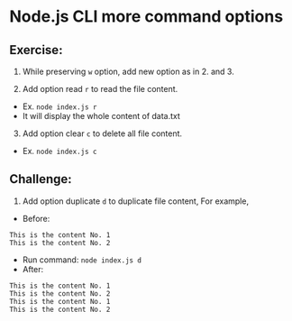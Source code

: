 # Node.js CLI more command options

## Exercise:

1. While preserving `w` option, add new option as in 2. and 3.

2. Add option read `r` to read the file content.

- Ex. `node index.js r`
- It will display the whole content of data.txt

3. Add option clear `c` to delete all file content.

- Ex. `node index.js c`

## Challenge:

1. Add option duplicate `d` to duplicate file content, For example,

- Before:

```
This is the content No. 1
This is the content No. 2
```

- Run command: `node index.js d`
- After:

```
This is the content No. 1
This is the content No. 2
This is the content No. 1
This is the content No. 2
```

